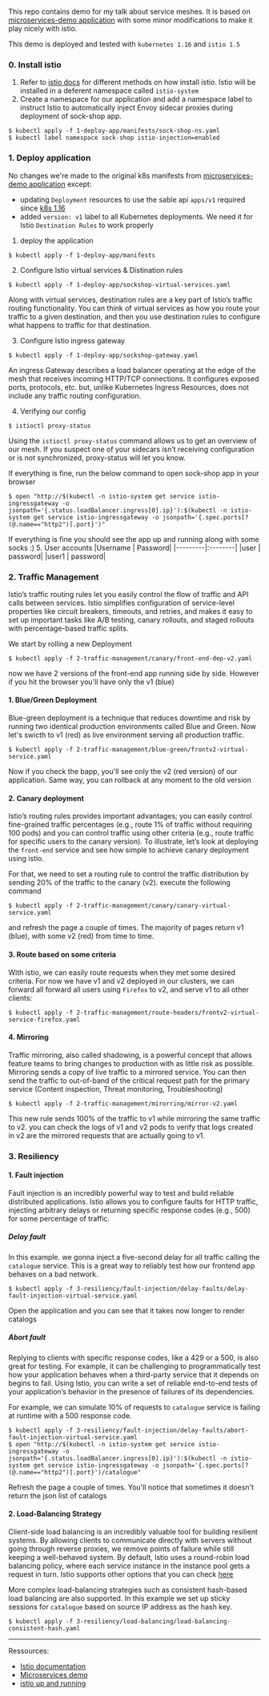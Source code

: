 This repo contains demo for my talk about service meshes. It is based on [microservices-demo application](https://github.com/microservices-demo/microservices-demo) with some minor modifications to make it play nicely with istio. 

This demo is deployed and tested with `kubernetes 1.16` and `istio 1.5`

### 0. Install istio
1. Refer to [istio docs](https://istio.io/docs/setup/install/) for different methods on how install istio. Istio will be installed in a deferent namespace called `istio-system`
2. Create a namespace for our application and add a namespace label to instruct Istio to automatically inject Envoy sidecar proxies during deployment of sock-shop app. 
```
$ kubectl apply -f 1-deploy-app/manifests/sock-shop-ns.yaml 
$ kubectl label namespace sock-shop istio-injection=enabled
```

### 1. Deploy application
No changes we're made to the original k8s manifests from [microservices-demo application](https://github.com/microservices-demo/microservices-demo) except:

+ updating `Deployment` resources to use the sable api `apps/v1` required since [k8s 1.16](https://kubernetes.io/blog/2019/09/18/kubernetes-1-16-release-announcement/)
+ added `version: v1` label to all Kubernetes deployments. We need it for Istio `Destination Rules` to work properly

1. deploy the application
```
$ kubectl apply -f 1-deploy-app/manifests
```

2. Configure Istio virtual services & Distination rules
```
$ kubectl apply -f 1-deploy-app/sockshop-virtual-services.yaml
```
Along with virtual services, destination rules are a key part of Istio’s traffic routing functionality. You can think of virtual services as how you route your traffic to a given destination, and then you use destination rules to configure what happens to traffic for that destination.

3. Configure Istio ingress gateway
```
$ kubectl apply -f 1-deploy-app/sockshop-gateway.yaml
```
An ingress Gateway describes a load balancer operating at the edge of the mesh that receives incoming HTTP/TCP connections. It configures exposed ports, protocols, etc. but, unlike Kubernetes Ingress Resources, does not include any traffic routing configuration.

4. Verifying our config
```
$ istioctl proxy-status
```
Using the `istioctl proxy-status` command allows us to get an overview of our mesh. If you suspect one of your sidecars isn’t receiving configuration or is not synchronized, proxy-status will let you know. 

If everything is fine, run the below command to open sock-shop app in your browser
```
$ open "http://$(kubectl -n istio-system get service istio-ingressgateway -o jsonpath='{.status.loadBalancer.ingress[0].ip}'):$(kubectl -n istio-system get service istio-ingressgateway -o jsonpath='{.spec.ports[?(@.name=="http2")].port}')"
```
If everything is fine you should see the app up and running along with some socks :) 
5. User accounts
|Username |	Password|
|---------|:--------|
|user	  | password|
|user1	  | password|

### 2. Traffic Management
Istio’s traffic routing rules let you easily control the flow of traffic and API calls between services. Istio simplifies configuration of service-level properties like circuit breakers, timeouts, and retries, and makes it easy to set up important tasks like A/B testing, canary rollouts, and staged rollouts with percentage-based traffic splits.

We start by rolling a new Deployment
```
$ kubectl apply -f 2-traffic-management/canary/front-end-dep-v2.yaml  
```
now we have 2 versions of the front-end app running side by side. However if you hit the browser you'll have only the v1 (blue)

#### 1. Blue/Green Deployment
Blue-green deployment is a technique that reduces downtime and risk by running two identical production environments called Blue and Green.
Now let's swicth to v1 (red) as live environment serving all production traffic. 
```
$ kubectl apply -f 2-traffic-management/blue-green/frontv2-virtual-service.yaml
```
Now if you check the bapp, you'll see only the v2 (red version) of our application. Same way, you can rollback at any moment to the old version

#### 2. Canary deployment
Istio’s routing rules provides important advantages; you can easily control fine-grained traffic percentages (e.g., route 1% of traffic without requiring 100 pods) and you can control traffic using other criteria (e.g., route traffic for specific users to the canary version). To illustrate, let’s look at deploying the `front-end` service and see how simple to achieve canary deployment using istio.

For that, we need to set a routing rule to control the traffic distribution by sending 20% of the traffic to the canary (v2). execute the following command
```
$ kubectl apply -f 2-traffic-management/canary/canary-virtual-service.yaml 
```
and refresh the page a couple of times. The majority of pages return v1 (blue), with some v2 (red) from time to time.
#### 3. Route based on some criteria
With istio, we can easily route requests when they met some desired criteria. 
For now we have v1 and v2 deployed in our clusters, we can forward all forward all users using `Firefox` to v2, and serve v1 to all other clients:
```
$ kubectl apply -f 2-traffic-management/route-headers/frontv2-virtual-service-firefox.yaml
```
#### 4. Mirroring
Traffic mirroring, also called shadowing, is a powerful concept that allows feature teams to bring changes to production with as little risk as possible. Mirroring sends a copy of live traffic to a mirrored service. You can then send the traffic to out-of-band of the critical request path for the primary service (Content inspection, Threat monitoring, Troubleshooting)

```
$ kubectl apply -f 2-traffic-management/mirorring/mirror-v2.yaml 
```
This new rule sends 100% of the traffic to v1 while mirroring the same traffic to v2. you can check the logs of v1 and v2 pods to verify that logs created in v2 are the mirrored requests that are actually going to v1.

### 3. Resiliency
#### 1. Fault injection
Fault injection is an incredibly powerful way to test and build reliable distributed applications.
Istio allows you to configure faults for HTTP traffic, injecting arbitrary delays or returning specific response codes (e.g., 500) for some percentage of traffic.
##### Delay fault
In this example. we gonna inject a five-second delay for all traffic calling the `catalogue` service. This is a great way to reliably test how our frontend app behaves on a bad network.
```
$ kubectl apply -f 3-resiliency/fault-injection/delay-faults/delay-fault-injection-virtual-service.yaml
```
Open the application and you can see that it takes now longer to render catalogs
##### Abort fault
Replying to clients with specific response codes, like a 429 or a 500, is also great for testing. For example, it can be challenging to programmatically test how your application behaves when a third-party service that it depends on begins to fail. Using Istio, you can write a set of reliable end-to-end tests of your application’s behavior in the presence of failures of its dependencies.

For example, we can simulate 10% of requests to `catalogue` service is failing at runtime with a 500 response code.
```
$ kubectl apply -f 3-resiliency/fault-injection/delay-faults/abort-fault-injection-virtual-service.yaml 
$ open "http://$(kubectl -n istio-system get service istio-ingressgateway -o jsonpath='{.status.loadBalancer.ingress[0].ip}'):$(kubectl -n istio-system get service istio-ingressgateway -o jsonpath='{.spec.ports[?(@.name=="http2")].port}')/catalogue"
```
Refresh the page a couple of times. You'll notice that sometimes it doesn't return the json list of catalogs

#### 2. Load-Balancing Strategy
Client-side load balancing is an incredibly valuable tool for building resilient systems. By allowing clients to communicate directly with servers without going through reverse proxies, we remove points of failure while still keeping a well-behaved system.
By default, Istio uses a round-robin load balancing policy, where each service instance in the instance pool gets a request in turn. Istio supports other options that you can check [here](https://istio.io/docs/concepts/traffic-management/#load-balancing-options)

More complex load-balancing strategies such as consistent hash-based load balancing are also supported. In this example we set up sticky sessions for `catalogue` based on source IP address as the hash key.
```
$ kubectl apply -f 3-resiliency/load-balancing/load-balancing-consistent-hash.yaml
```

--- 
Ressources:
+ [Istio documentation](https://istio.io/docs/t)
+ [Microservices demo](https://microservices-demo.github.io/)
+ [istio up and running](https://www.oreilly.com/library/view/istio-up-and/9781492043775/)